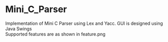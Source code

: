 # Mini_C_Parser
 Implementation of Mini C Parser using Lex and Yacc. GUI is designed using Java Swings  
 Supported features are as shown in feature.png
